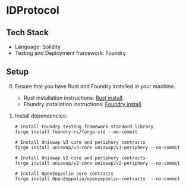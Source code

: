 # IDProtocol

## Tech Stack

- Language: Solidity
- Testing and Deployment framework: Foundry

## Setup

0. Ensure that you have Rust and Foundry installed in your machine.
   - Rust installation instructions: [Rust install](https://www.rust-lang.org/tools/install).
   - Foundry installation instructions: [Foundry install](https://book.getfoundry.sh/getting-started/installation).

1. Install dependencies:

   ```shell
   # Install Foundry testing framework standard library
   forge install foundry-rs/forge-std --no-commit  

   # Install Uniswap V3 core and periphery contracts
   forge install uniswap/v3-core uniswap/v3-periphery --no-commit

   # Install Uniswap V2 core and periphery contracts
   forge install uniswap/v2-core uniswap/v2-periphery --no-commit

   # Install OpenZeppelin core contracts
   forge install OpenZeppelin/openzeppelin-contracts  --no-commit  

   ```

